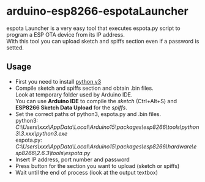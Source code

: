 # arduino-esp8266-espotaLauncher
espota Launcher is a very easy tool that executes espota.py script to program a ESP OTA device from its IP address.<br>
With this tool you can upload sketch and spiffs section even if a password is setted.

## Usage
- First you need to install [python v3](https://www.python.org/downloads/)
- Compile sketch and spiffs section and obtain .bin files.<br>
Look at temporary folder used by Arduino IDE.<br>
You can use **Arduino IDE** to compile the *sketch* (Ctrl+Alt+S) and **ESP8266 Sketch Data Upload** for the *spiffs*.
- Set the correct paths of python3, espota.py and .bin files.<br>
python3: *C:\Users\xxx\AppData\Local\Arduino15\packages\esp8266\tools\python3\3.xxx\python3.exe*<br>
espota.py: *C:\Users\xxx\AppData\Local\Arduino15\packages\esp8266\hardware\esp8266\2.6.3\tools\espota.py*<br>
- Insert IP address, port number and password
- Press button for the section you want to upload (sketch or spiffs)
- Wait until the end of process (look at the output textbox)
